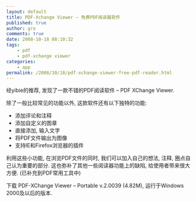 ```yaml
---
layout: default
title: PDF-Xchange Viewer – 免费PDF阅读器软件
published: true
author: gro
comments: true
date: 2008-10-18 08:10:32
tags:
    - pdf
    - pdf-xchange viewer
categories:
    - app
permalink: /2008/10/18/pdf-xchange-viewer-free-pdf-reader.html
---
```



经yibie的推荐, 发现了一款不错的PDF阅读软件 &#8211; PDF XChange Viewer.

除了一般比较常见的功能以外, 这款软件还有以下独特的功能:

  * 添加评论和注释
  * 添加自定义的图章
  * 直接添加, 输入文字
  * 将PDF文件输出为图像
  * 支持IE和Firefox浏览器的插件

利用这些小功能, 在浏览PDF文件的同时, 我们可以加入自己的想法, 注释, 圈点自己认为重要的部分. 这也弥补了其他一些阅读器功能上的缺陷, 给使用者带来很大方便. (已补充到PDF常用工具中)

下载 PDF-XChange Viewer &#8211; Portable v.2.0039 (4.82M), 运行于Windows 2000及以后的版本.